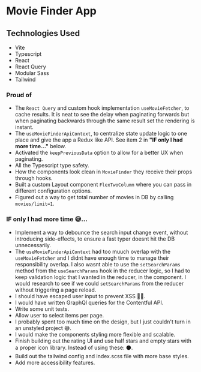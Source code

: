 # Movie Finder App

## Technologies Used

- Vite
- Typescript
- React
- React Query
- Modular Sass
- Tailwind

### Proud of

- The `React Query` and custom hook implementation `useMovieFetcher`, to cache results. It is neat to see the delay when paginating forwards but when paginating backwards through the same result set the rendering is instant.
- The `useMovieFinderApiContext`, to centralize state update logic to one place and give the app a Redux like API. See item 2 in **"IF only I had more time..."** below.
- Activated the `keepPreviousData` option to allow for a better UX when paginating.
- All the Typescript type safety.
- How the components look clean in `MovieFinder` they receive their props through hooks.
- Built a custom Layout component `FlexTwoColumn` where you can pass in different configuration options.
- Figured out a way to get total number of movies in DB by calling `movies/limit=1`.

### IF only I had more time 😅...

- Implement a way to debounce the search input change event, without introducing side-effects, to ensure a fast typer doesnt hit the DB unnecessarily.
- The `useMovieFinderApiContext` had too muuch overlap with the `useMovieFetcher` and I didnt have enough time to manage their responsibility overlap. I also wasnt able to use the `setSearchParams` method from the `useSearchParams` hook in the reducer logic, so I had to keep validation logic that I wanted in the reducer, in the component. I would research to see if we could `setSearchParams` from the reducer without triggering a page reload.
- I should have escaped user input to prevent XSS 🤦‍♂️.
- I would have written GraphQl queries for the Contentful API.
- Write some unit tests.
- Allow user to select items per page.
- I probably spent too much time on the design, but I just couldn't turn in an unstyled project 😅.
- I would make the components styling more flexible and scalable.
- Finish building out the rating UI and use half stars and empty stars with a proper icon library. Instead of using these: ⚫.
- Build out the tailwind config and index.scss file with more base styles.
- Add more accessibility features.
